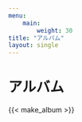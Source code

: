 ```yaml
---
menu:
    main:
        weight: 30
title: "アルバム"
layout: single
---
```


# アルバム

{{< make_album >}}
